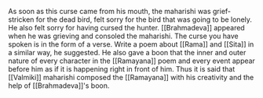 As soon as this curse came from his mouth, the maharishi was grief-stricken for the dead bird, felt sorry for the bird that was going to be lonely. He also felt sorry for having cursed the hunter. [[Brahmadeva]] appeared when he was grieving and consoled the maharishi. The curse you have spoken is in the form of a verse. Write a poem about [[Rama]] and [[Sita]] in a similar way, he suggested. He also gave a boon that the inner and outer nature of every character in the [[Ramayana]] poem and every event appear before him as if it is happening right in front of him. Thus it is said that [[Valmiki]] maharishi composed the [[Ramayana]] with his creativity and the help of [[Brahmadeva]]'s boon.